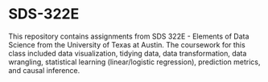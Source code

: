 # SDS-322E

This repository contains assignments from SDS 322E - Elements of Data Science from the University of Texas at Austin. The coursework for this class included data visualization, tidying data, data transformation, data wrangling, statistical learning (linear/logistic regression), prediction metrics, and causal inference.
